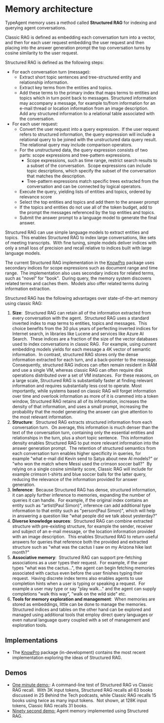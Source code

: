 # Memory architecture

TypeAgent memory uses a method called **Structured RAG** for indexing and querying agent conversations.

Classic RAG is defined as embedding each conversation turn into a vector, and then for each user request embedding the user request and then placing into the answer generation prompt the top conversation turns by cosine similarity to the user request.

Structured RAG is defined as the following steps:

- For each conversation turn (message):
  - Extract short topic sentences and tree-structured entity and relationship information.
  - Extract key terms from the entities and topics.
  - Add these terms to the primary index that maps terms to entities and topics which in turn point back to messages. Structured information may accompany a message, for example to/from information for an e-mail thread or location information from an image description.  Add any structured information to a relational table associated with the conversation.
- For each user request:
  - Convert the user request into a query expression.  If the user request refers to structured information, the query expression will include a relational query to be joined with the unstructured data query result.  The relational query may include comparison operators.
  - For the unstructured data, the query expression consists of two parts: scope expressions and tree-pattern expressions.
    - Scope expressions, such as time range, restrict search results to a subset of the conversation.  Scope expressions can include topic descriptions, which specify the subset of the conversation that matches the description.
    - Tree-pattern expressions match specific trees extracted from the conversation and can be connected by logical operators.
  - Execute the query, yielding lists of entities and topics, ordered by relevance score
  - Select the top entities and topics and add them to the answer prompt
  - If the topics and entities do not use all of the token budget, add to the prompt the messages referenced by the top entities and topics.
  - Submit the answer prompt to a language model to generate the final answer.

Structured RAG can use simple language models to extract entities and topics.  This enables Structured RAG to index large conversations, like sets of meeting transcripts.  With fine tuning, simple models deliver indices with only a small loss of precision and recall relative to indices built with large language models.

The current Structured RAG implementation in the [KnowPro](../../ts/packages/knowPro/README.md) package uses secondary indices for scope expressions such as document range and time range.  The implementation also uses secondary indices for related terms, such as "novel" for "book".  During query, the memory system discovers related terms and caches them.  Models also offer related terms during information extraction.

Structured RAG has the following advantages over state-of-the-art memory using classic RAG:

1. **Size**:  Structured RAG can retain all of the information extracted from every conversation with the agent.  Structured RAG uses a standard inverted index to map terms to entities, topics and messages.  This choice benefits from the 30 plus years of perfecting inverted indices for Internet search, in libraries like Lucene and services like Azure AI Search.  These indices are a fraction of the size of the vector databases used to index conversations in classic RAG.  For example, using current embedding models yields for each message a 4K vector of semantic information.  In contrast, structured RAG stores only the dense information extracted for each turn, and a back-pointer to the message. Consequently, structured RAG indices can often remain resident in RAM and use a single VM, whereas classic RAG can often require disk operations distributed over a set of VM instances.  For these reasons, on a large scale, Structured RAG is substantially faster at finding relevant information and requires substantially less cost to operate. Most importantly, while systems based on classic RAG will forget information over time and overlook information as more of it is crammed into a token window, Structured RAG retains all of its information, increases the density of that information, and uses a small prompt, increasing the probability that the model generating the answer can give attention to the most relevant information.
2. **Structure**:  Structured RAG extracts structured information from each conversation turn.  On average, this information is much denser than the text of the conversation turn, containing only the essential entities and relationships in the turn, plus a short topic sentence.  This information density enables Structured RAG to put more relevant information into the answer generation prompt.  The retention of structured semantics from each conversation turn enables higher specificity in queries, for example "what e-mail did Kevin send to Satya about new AI models?" or "who won the match where Messi used the crimson soccer ball?"  By relying on a single cosine similarity score, Classic RAG will include for example crimson t-shirts and blue soccer balls for the latter query, reducing the relevance of the information provided for answer generation.
3. **Inference**:  Because Structured RAG has dense, structured information, it can apply further inference to memories, expanding the number of queries it can handle.  For example, if the original index contains an entity such as "artist(Paul Simon)", inference can add additional type information to that entity such as "person(Paul Simon)", which will help in answering a question like "what people did we talk about yesterday?"
4. **Diverse knowledge sources**:  Structured RAG can combine extracted structure with pre-existing structure, for example the sender, receiver and subject of an e-mail message, or the location information provided with an image description.  This enables Structured RAG to return useful answers for queries that reference both the provided and extracted structure such as "what was the cactus I saw on my Arizona hike last month?"
5. **Associative memory**:  Structured RAG can support pre-fetching associations as a user types their request.  For example, if the user types "what was the cactus...", the agent can begin fetching memories associated with cactus even before the user finishes typing their request.  Having discrete index terms also enables agents to use completion hints when a user is typing or speaking a request.  For example a user may type or say "play walk..." and the agent can supply completions "walk this way", "walk on the wild side" etc.
6. **Tools for memory exploration and management**:  When memories are stored as embeddings, little can be done to manage the memories.  Structured indices and tables on the other hand can be explored and managed using additional tools that employ direct query languages or even natural language query coupled with a set of management and exploration tools.

## Implementations

- The [KnowPro](../../ts/packages//knowPro/README.md) package (in-development) contains the most recent implementation exploring the ideas of Structured RAG.

## Demos

- [One minute demo:](): A command-line test of Structured RAG vs Classic RAG recall.  With 3K input tokens, Structured RAG recalls all 63 books discussed in 25 Behind the Tech podcasts, while Classic RAG recalls 15 books using twice as many input tokens.  Not shown, at 128K input tokens, Classic RAG recalls 31 books.
- [Ninety second demo:]() Agent memory implemented using Structured RAG.
